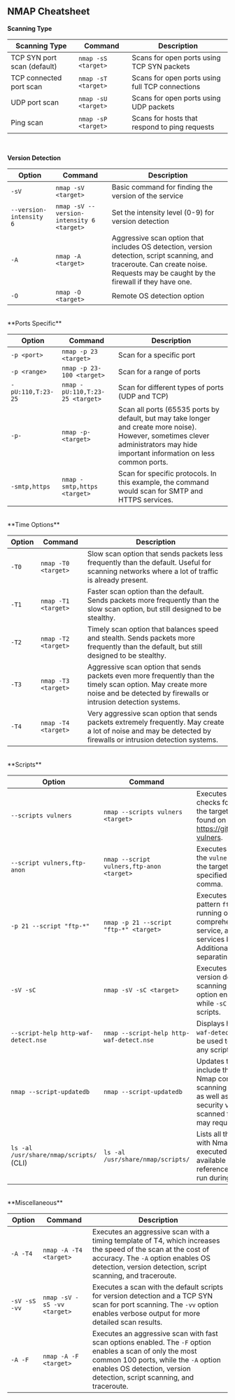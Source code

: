 ## NMAP Cheatsheet

**Scanning Type**

| Scanning Type                       | Command                                      | Description                                            |
| ----------------------------------- | -------------------------------------------- | ------------------------------------------------------ |
| TCP SYN port scan (default)         | `nmap -sS <target>`                          | Scans for open ports using TCP SYN packets             |
| TCP connected port scan             | `nmap -sT <target>`                          | Scans for open ports using full TCP connections        |
| UDP port scan                       | `nmap -sU <target>`                          | Scans for open ports using UDP packets                 |
| Ping scan                           | `nmap -sP <target>`                          | Scans for hosts that respond to ping requests          |

<br>

**Version Detection**

| Option        | Command                                        | Description                                                                                                                                                                       |
| ------------- | ---------------------------------------------- | --------------------------------------------------------------------------------------------------------------------------------------------------------------------------------- |
| `-sV`         | `nmap -sV <target>`                            | Basic command for finding the version of the service                                                                                                                              |
| `--version-intensity 6` | `nmap -sV --version-intensity 6 <target>` | Set the intensity level (0-9) for version detection                                                                                                                         |
| `-A`          | `nmap -A <target>`                             | Aggressive scan option that includes OS detection, version detection, script scanning, and traceroute. Can create noise. Requests may be caught by the firewall if they have one. |
| `-O`          | `nmap -O <target>`                             | Remote OS detection option                                                                                                                                                       |

<br>
**Ports Specific**

| Option        | Command                                            | Description                                                                                                                                                                                                                                                                                                                                                                                                                                                                                                                                                                      |
| ------------- | -------------------------------------------------- | -------------------------------------------------------------------------------------------------------------------------------------------------------------------------------------------------------------------------------------------------------------------------------------------------------------------------------------------------------------------------------------------------------------------------------------------------------------------------------------------------------------------------------------------------------------------------------- |
| `-p <port>`   | `nmap -p 23 <target>`                              | Scan for a specific port                                                                                                                                                                                                                                                                                                                                                                                                                                                                                                                                                        |
| `-p <range>`  | `nmap -p 23-100 <target>`                          | Scan for a range of ports                                                                                                                                                                                                                                                                                                                                                                                                                                                                                                                                                        |
| `-pU:110,T:23-25` | `nmap -pU:110,T:23-25 <target>`                  | Scan for different types of ports (UDP and TCP)                                                                                                                                                                                                                                                                                                                                                                                                                                                                                                                                  |
| `-p-`         | `nmap -p- <target>`                                | Scan all ports (65535 ports by default, but may take longer and create more noise). However, sometimes clever administrators may hide important information on less common ports.                                                                                                                                                                                                                                                                                                                                                                                                |
| `-smtp,https` | `nmap -smtp,https <target>`                        | Scan for specific protocols. In this example, the command would scan for SMTP and HTTPS services.                                                                                                                                                                                                                                                                                                                                                                                                                                                                               |

<br>
**Time Options**

| Option       | Command                                           | Description                                                                                                                                                                    |
| ------------ | ------------------------------------------------- | ------------------------------------------------------------------------------------------------------------------------------------------------------------------------------ |
| `-T0`        | `nmap -T0 <target>`                              | Slow scan option that sends packets less frequently than the default. Useful for scanning networks where a lot of traffic is already present.                                        |
| `-T1`        | `nmap -T1 <target>`                              | Faster scan option than the default. Sends packets more frequently than the slow scan option, but still designed to be stealthy.                                             |
| `-T2`        | `nmap -T2 <target>`                              | Timely scan option that balances speed and stealth. Sends packets more frequently than the default, but still designed to be stealthy.                                           |
| `-T3`        | `nmap -T3 <target>`                              | Aggressive scan option that sends packets even more frequently than the timely scan option. May create more noise and be detected by firewalls or intrusion detection systems. |
| `-T4`        | `nmap -T4 <target>`                              | Very aggressive scan option that sends packets extremely frequently. May create a lot of noise and may be detected by firewalls or intrusion detection systems.             |


<br>
**Scripts**

| Option                                  | Command                                             | Description                                                                                                                                                                                                                                                                                                                                                                                             |
| --------------------------------------- | --------------------------------------------------- | ------------------------------------------------------------------------------------------------------------------------------------------------------------------------------------------------------------------------------------------------------------------------------------------------------------------------------------------------------------------------------------------------------- |
| `--scripts vulners`                     | `nmap --scripts vulners <target>`                  | Executes the `vulners` script, which checks for known vulnerabilities on the target host. The script can be found on GitHub at https://github.com/vulnersCom/nmap-vulners.                                                                                                                                                                                                                                   |
| `--script vulners,ftp-anon`             | `nmap --script vulners,ftp-anon <target>`          | Executes multiple scripts (in this case, the `vulners` and `ftp-anon` scripts) on the target host. Multiple scripts can be specified by separating them with a comma.                                                                                                                                                                       |
| `-p 21 --script "ftp-*"`                | `nmap -p 21 --script "ftp-*" <target>`             | Executes all scripts that match the pattern `ftp-*` for the FTP service running on port 21. This allows for comprehensive scanning of the FTP service, and can be adapted for other services by changing the pattern. Additional scripts can be specified by separating them with a comma.                                              |
| `-sV -sC`                               | `nmap -sV -sC <target>`                           | Executes the default scripts for version detection and basic script scanning on the target host. The `-sV` option enables version detection, while `-sC` runs the default set of scripts.                                                                                                                                              |
| `--script-help http-waf-detect.nse`     | `nmap --script-help http-waf-detect.nse`          | Displays help information for the `http-waf-detect.nse` script. This option can be used to obtain documentation on any script included with Nmap.                                                                                                                                                                                           |
| `nmap --script-updatedb`                | `nmap --script-updatedb`                           | Updates the Nmap script database to include the latest scripts from the Nmap community. This can improve scanning performance and accuracy, as well as ensure that the latest security vulnerabilities are being scanned for. Note that this command may require root privileges. |
| `ls -al /usr/share/nmap/scripts/` (CLI) | `ls -al /usr/share/nmap/scripts/`                  | Lists all the default scripts included with Nmap. This command can be executed in a terminal to view the available scripts, and can be used as a reference when specifying scripts to run during scanning.                                                                                                                              |

<br>
**Miscellaneous**

| Option                            | Command                                           | Description                                                                                                                                                                                                                                                                   |
| --------------------------------- | ------------------------------------------------- | ----------------------------------------------------------------------------------------------------------------------------------------------------------------------------------------------------------------------------------------------------------------------------- |
| `-A -T4`                          | `nmap -A -T4 <target>`                            | Executes an aggressive scan with a timing template of T4, which increases the speed of the scan at the cost of accuracy. The `-A` option enables OS detection, version detection, script scanning, and traceroute.                                                                   |
| `-sV -sS -vv`                     | `nmap -sV -sS -vv <target>`                       | Executes a scan with the default scripts for version detection and a TCP SYN scan for port scanning. The `-vv` option enables verbose output for more detailed scan results.                                                                                                     |
| `-A -F`                           | `nmap -A -F <target>`                             | Executes an aggressive scan with fast scan options enabled. The `-F` option enables a scan of only the most common 100 ports, while the `-A` option enables OS detection, version detection, script scanning, and traceroute.                                                        |




